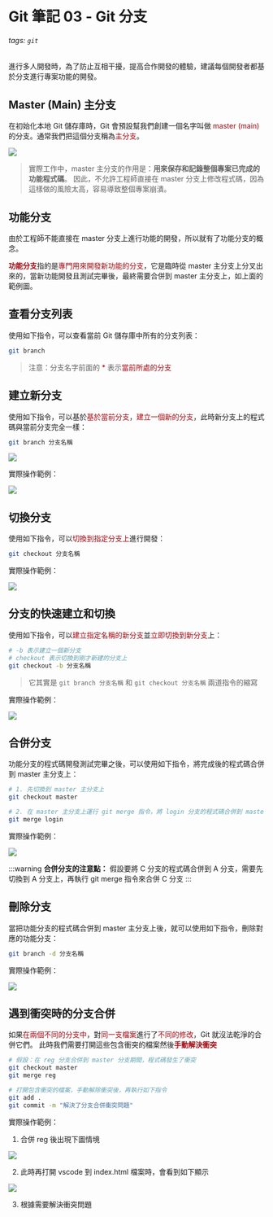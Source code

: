 # Git 筆記 03 - Git 分支

###### tags: `git`

進行多人開發時，為了防止互相干擾，提高合作開發的體驗，建議每個開發者都基於分支進行專案功能的開發。

## Master (Main) 主分支

在初始化本地 Git 儲存庫時，Git 會預設幫我們創建一個名字叫做 <font v-pre color="#A10710">master (main)</font> 的分支。通常我們把這個分支稱為<font v-pre color="#A10710">主分支</font>。

![](https://i.imgur.com/HpPmXzY.png)

> 實際工作中，master 主分支的作用是：**用來保存和記錄整個專案已完成的功能程式碼**。
> 因此，不允許工程師直接在 master 分支上修改程式碼，因為這樣做的風險太高，容易導致整個專案崩潰。


## 功能分支

由於工程師不能直接在 master 分支上進行功能的開發，所以就有了功能分支的概念。

<font v-pre color="#A10710"><strong>功能分支</strong></font>指的是<font v-pre color="#A10710">專門用來開發新功能的分支</font>，它是臨時從 master 主分支上分叉出來的，當新功能開發且測試完畢後，最終需要合併到 master 主分支上，如上面的範例圖。

## 查看分支列表

使用如下指令，可以查看當前 Git 儲存庫中所有的分支列表：

```sh
git branch
```

> 注意：分支名字前面的 <font v-pre color="#A10710">*</font> 表示<font v-pre color="#A10710">當前所處的分支</font>

## 建立新分支

使用如下指令，可以基於<font v-pre color="#A10710">基於當前分支</font>，<font v-pre color="#A10710">建立一個新的分支</font>，此時新分支上的程式碼與當前分支完全一樣：

```sh
git branch 分支名稱
```

![](https://i.imgur.com/mGG0YOP.png)

實際操作範例：

![](https://i.imgur.com/WuSYnWG.png)

## 切換分支

使用如下指令，可以<font v-pre color="#A10710">切換到指定分支上</font>進行開發：

```sh
git checkout 分支名稱
```

實際操作範例：

![](https://i.imgur.com/p9UavBJ.png)


## 分支的快速建立和切換

使用如下指令，可以<font v-pre color="#A10710">建立指定名稱的新分支</font>並<font v-pre color="#A10710">立即切換到新分支</font>上：

```sh
# -b 表示建立一個新分支
# checkout 表示切換到剛才新建的分支上
git checkout -b 分支名稱
```

> 它其實是 `git branch 分支名稱` 和 `git checkout 分支名稱` 兩道指令的縮寫

實際操作範例：

![](https://i.imgur.com/s7Qo3bG.png)


## 合併分支

功能分支的程式碼開發測試完畢之後，可以使用如下指令，將完成後的程式碼合併到 master 主分支上：

```sh
# 1. 先切換到 master 主分支上
git checkout master

# 2. 在 master 主分支上運行 git merge 指令，將 login 分支的程式碼合併到 master 上
git merge login
```
實際操作範例：

![](https://i.imgur.com/nHZ6lX3.png)

:::warning
**合併分支的注意點：** 假設要將 C 分支的程式碼合併到 A 分支，需要先切換到 A 分支上，再執行 git merge 指令來合併 C 分支
:::

## 刪除分支

當把功能分支的程式碼合併到 master 主分支上後，就可以使用如下指令，刪除對應的功能分支：

```sh
git branch -d 分支名稱
```

實際操作範例：

![](https://i.imgur.com/qbG9EoF.png)

## 遇到衝突時的分支合併

如果<font v-pre color="#A10710">在兩個不同的分支中</font>，對<font v-pre color="#A10710">同一支檔案</font>進行了<font v-pre color="#A10710">不同的修改</font>，Git 就沒法乾淨的合併它們。 此時我們需要打開這些包含衝突的檔案然後<font v-pre color="#A10710">**手動解決衝突**</font>

```sh
# 假設：在 reg 分支合併到 master 分支期間，程式碼發生了衝突
git checkout master
git merge reg

# 打開包含衝突的檔案，手動解除衝突後，再執行如下指令
git add .
git commit -m "解決了分支合併衝突問題"
```

實際操作範例：

1. 合併 reg 後出現下圖情境

![](https://i.imgur.com/rfm842n.png)

2. 此時再打開 vscode 到 index.html 檔案時，會看到如下顯示

![](https://i.imgur.com/M2mScvZ.png)

3. 根據需要解決衝突問題


